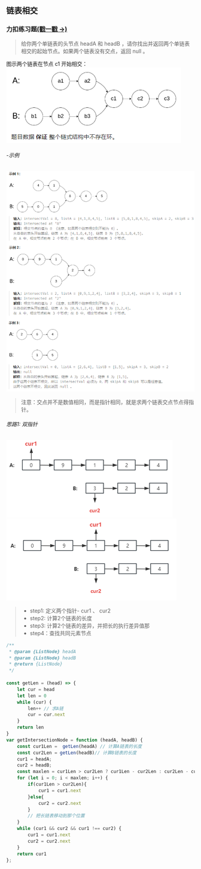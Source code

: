 ## 链表相交

### 力扣练习题[(戳一戳 ->)](https://leetcode.cn/problems/intersection-of-two-linked-lists-lcci/description/)

>给你两个单链表的头节点 headA 和 headB ，请你找出并返回两个单链表相交的起始节点。如果两个链表没有交点，返回 null 。

图示两个链表在节点 c1 开始相交：
![图片](../../../public/lc_l18.png)


###### -示例
![图片](../../../public/lc_l19.png)

> 注意：交点并不是数值相同，而是指针相同，就是求两个链表交点节点得指针。

###### 思路1: 双指针
![图片](../../../public/lc_l20.png)
![图片](../../../public/lc_l21.png)

> - step1: 定义两个指针- cur1 、 cur2
> - step2: 计算2个链表的长度
> - step3: 计算2个链表的差异，并把长的执行差异值那
> - step4：查找共同元素节点

```jsx
/**
 * @param {ListNode} headA
 * @param {ListNode} headB
 * @return {ListNode}
 */

const getLen = (head) => {
    let cur = head
    let len = 0
    while (cur) {
        len++ // 求A链
        cur = cur.next
    }
    return len
}
var getIntersectionNode = function (headA, headB) {
    const cur1Len =  getLen(headA) // 计算A链表的长度
    const cur2Len = getLen(headB)// 计算B链表的长度
    cur1 = headA;
    cur2 = headB;
    const maxlen = cur1Len > cur2Len ? cur1Len - cur2Len : cur2Len - cur1Len // 差异
    for (let i = 0; i < maxlen; i++) {
        if(cur1Len > cur2Len){
            cur1 = cur1.next
        }else{
            cur2 = cur2.next
        }
        // 把长链表移动到那个位置
    }
    while (cur1 && cur2 && cur1 !== cur2) {
        cur1 = cur1.next
        cur2 = cur2.next
    }
    return cur1
};
```




